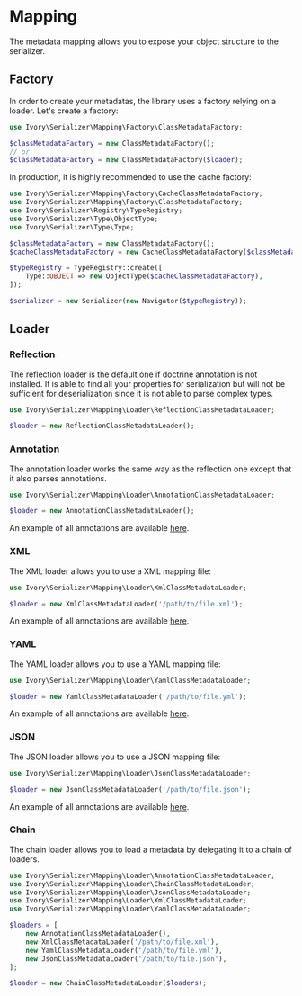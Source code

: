 # Mapping

The metadata mapping allows you to expose your object structure to the serializer.

## Factory

In order to create your metadatas, the library uses a factory relying on a loader. Let's create a factory: 

``` php
use Ivory\Serializer\Mapping\Factory\ClassMetadataFactory;

$classMetadataFactory = new ClassMetadataFactory();
// or
$classMetadataFactory = new ClassMetadataFactory($loader);
```

In production, it is highly recommended to use the cache factory: 

``` php
use Ivory\Serializer\Mapping\Factory\CacheClassMetadataFactory;
use Ivory\Serializer\Mapping\Factory\ClassMetadataFactory;
use Ivory\Serializer\Registry\TypeRegistry;
use Ivory\Serializer\Type\ObjectType;
use Ivory\Serializer\Type\Type;

$classMetadataFactory = new ClassMetadataFactory();
$cacheClassMetadataFactory = new CacheClassMetadataFactory($classMetadataFactory, $psr6CachePool);

$typeRegistry = TypeRegistry::create([
    Type::OBJECT => new ObjectType($cacheClassMetadataFactory),
]);

$serializer = new Serializer(new Navigator($typeRegistry));
```

## Loader

### Reflection

The reflection loader is the default one if doctrine annotation is not installed. It is able to find all your 
properties for serialization but will not be sufficient for deserialization since it is not able to parse complex 
types.

``` php
use Ivory\Serializer\Mapping\Loader\ReflectionClassMetadataLoader;

$loader = new ReflectionClassMetadataLoader();
```

### Annotation

The annotation loader works the same way as the reflection one except that it also parses annotations.

``` php
use Ivory\Serializer\Mapping\Loader\AnnotationClassMetadataLoader;

$loader = new AnnotationClassMetadataLoader();
```

An example of all annotations are available [here](/doc/mapping/annotation-reference.md).

### XML

The XML loader allows you to use a XML mapping file:

``` php
use Ivory\Serializer\Mapping\Loader\XmlClassMetadataLoader;

$loader = new XmlClassMetadataLoader('/path/to/file.xml');
```

An example of all annotations are available [here](/doc/mapping/xml-reference.md).

### YAML

The YAML loader allows you to use a YAML mapping file:

``` php
use Ivory\Serializer\Mapping\Loader\YamlClassMetadataLoader;

$loader = new YamlClassMetadataLoader('/path/to/file.yml');
```

An example of all annotations are available [here](/doc/mapping/yaml-reference.md).

### JSON

The JSON loader allows you to use a JSON mapping file:

``` php
use Ivory\Serializer\Mapping\Loader\JsonClassMetadataLoader;

$loader = new JsonClassMetadataLoader('/path/to/file.json');
```

An example of all annotations are available [here](/doc/mapping/json-reference.md).

### Chain

The chain loader allows you to load a metadata by delegating it to a chain of loaders.

``` php
use Ivory\Serializer\Mapping\Loader\AnnotationClassMetadataLoader;
use Ivory\Serializer\Mapping\Loader\ChainClassMetadataLoader;
use Ivory\Serializer\Mapping\Loader\JsonClassMetadataLoader;
use Ivory\Serializer\Mapping\Loader\XmlClassMetadataLoader;
use Ivory\Serializer\Mapping\Loader\YamlClassMetadataLoader;

$loaders = [
    new AnnotationClassMetadataLoader(),
    new XmlClassMetadataLoader('/path/to/file.xml'),
    new YamlClassMetadataLoader('/path/to/file.yml'),
    new JsonClassMetadataLoader('/path/to/file.json'),
];

$loader = new ChainClassMetadataLoader($loaders);
```
